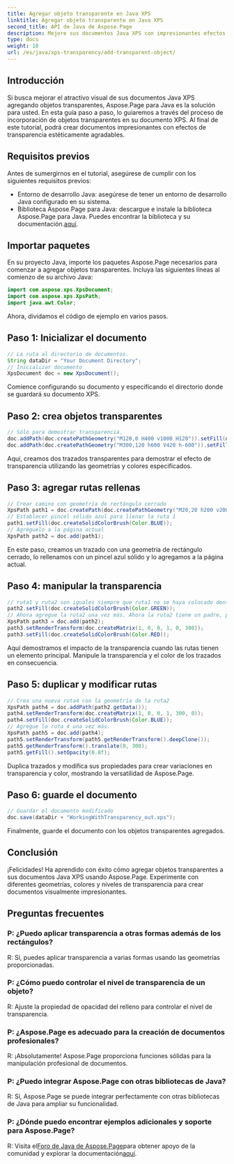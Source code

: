 ```yaml
---
title: Agregar objeto transparente en Java XPS
linktitle: Agregar objeto transparente en Java XPS
second_title: API de Java de Aspose.Page
description: Mejore sus documentos Java XPS con impresionantes efectos de transparencia utilizando Aspose.Page. Siga nuestra guía paso a paso para agregar objetos transparentes.
type: docs
weight: 10
url: /es/java/xps-transparency/add-transparent-object/
---
```

## Introducción
Si busca mejorar el atractivo visual de sus documentos Java XPS agregando objetos transparentes, Aspose.Page para Java es la solución para usted. En esta guía paso a paso, lo guiaremos a través del proceso de incorporación de objetos transparentes en su documento XPS. Al final de este tutorial, podrá crear documentos impresionantes con efectos de transparencia estéticamente agradables.
## Requisitos previos
Antes de sumergirnos en el tutorial, asegúrese de cumplir con los siguientes requisitos previos:
- Entorno de desarrollo Java: asegúrese de tener un entorno de desarrollo Java configurado en su sistema.
-  Biblioteca Aspose.Page para Java: descargue e instale la biblioteca Aspose.Page para Java. Puedes encontrar la biblioteca y su documentación.[aquí](https://releases.aspose.com/page/java/).
## Importar paquetes
En su proyecto Java, importe los paquetes Aspose.Page necesarios para comenzar a agregar objetos transparentes. Incluya las siguientes líneas al comienzo de su archivo Java:
```java
import com.aspose.xps.XpsDocument;
import com.aspose.xps.XpsPath;
import java.awt.Color;
```
Ahora, dividamos el código de ejemplo en varios pasos.
## Paso 1: Inicializar el documento
```java
// La ruta al directorio de documentos.
String dataDir = "Your Document Directory";
// Inicializar documento
XpsDocument doc = new XpsDocument();
```
Comience configurando su documento y especificando el directorio donde se guardará su documento XPS.
## Paso 2: crea objetos transparentes
```java
// Sólo para demostrar transparencia.
doc.addPath(doc.createPathGeometry("M120,0 H400 v1000 H120")).setFill(doc.createSolidColorBrush(Color.GRAY));
doc.addPath(doc.createPathGeometry("M300,120 h600 V420 h-600")).setFill(doc.createSolidColorBrush(Color.GRAY));
```
Aquí, creamos dos trazados transparentes para demostrar el efecto de transparencia utilizando las geometrías y colores especificados.
## Paso 3: agregar rutas rellenas
```java
// Crear camino con geometría de rectángulo cerrado
XpsPath path1 = doc.createPath(doc.createPathGeometry("M20,20 h200 v200 h-200 z"));
// Establecer pincel sólido azul para llenar la ruta 1
path1.setFill(doc.createSolidColorBrush(Color.BLUE));
// Agréguelo a la página actual
XpsPath path2 = doc.add(path1);
```
En este paso, creamos un trazado con una geometría de rectángulo cerrado, lo rellenamos con un pincel azul sólido y lo agregamos a la página actual.
## Paso 4: manipular la transparencia
```java
// ruta1 y ruta2 son iguales siempre que ruta1 no se haya colocado dentro de ningún otro elemento
path2.setFill(doc.createSolidColorBrush(Color.GREEN));
// Ahora agregue la ruta2 una vez más. Ahora la ruta2 tiene un padre, por lo que la ruta3 no será la misma que la ruta2.
XpsPath path3 = doc.add(path2);
path3.setRenderTransform(doc.createMatrix(1, 0, 0, 1, 0, 300));
path3.setFill(doc.createSolidColorBrush(Color.RED));
```
Aquí demostramos el impacto de la transparencia cuando las rutas tienen un elemento principal. Manipule la transparencia y el color de los trazados en consecuencia.
## Paso 5: duplicar y modificar rutas
```java
// Crea una nueva ruta4 con la geometría de la ruta2
XpsPath path4 = doc.addPath(path2.getData());
path4.setRenderTransform(doc.createMatrix(1, 0, 0, 1, 300, 0));
path4.setFill(doc.createSolidColorBrush(Color.BLUE));
// Agregue la ruta 4 una vez más.
XpsPath path5 = doc.add(path4);
path5.setRenderTransform(path5.getRenderTransform().deepClone());
path5.getRenderTransform().translate(0, 300);
path5.getFill().setOpacity(0.8f);
```
Duplica trazados y modifica sus propiedades para crear variaciones en transparencia y color, mostrando la versatilidad de Aspose.Page.
## Paso 6: guarde el documento
```java
// Guardar el documento modificado
doc.save(dataDir + "WorkingWithTransparency_out.xps");
```
Finalmente, guarde el documento con los objetos transparentes agregados.
## Conclusión
¡Felicidades! Ha aprendido con éxito cómo agregar objetos transparentes a sus documentos Java XPS usando Aspose.Page. Experimente con diferentes geometrías, colores y niveles de transparencia para crear documentos visualmente impresionantes.
## Preguntas frecuentes
### P: ¿Puedo aplicar transparencia a otras formas además de los rectángulos?
R: Sí, puedes aplicar transparencia a varias formas usando las geometrías proporcionadas.
### P: ¿Cómo puedo controlar el nivel de transparencia de un objeto?
R: Ajuste la propiedad de opacidad del relleno para controlar el nivel de transparencia.
### P: ¿Aspose.Page es adecuado para la creación de documentos profesionales?
R: ¡Absolutamente! Aspose.Page proporciona funciones sólidas para la manipulación profesional de documentos.
### P: ¿Puedo integrar Aspose.Page con otras bibliotecas de Java?
R: Sí, Aspose.Page se puede integrar perfectamente con otras bibliotecas de Java para ampliar su funcionalidad.
### P: ¿Dónde puedo encontrar ejemplos adicionales y soporte para Aspose.Page?
 R: Visita el[Foro de Java de Aspose.Page](https://forum.aspose.com/c/page/39)para obtener apoyo de la comunidad y explorar la documentación[aquí](https://reference.aspose.com/page/java/).